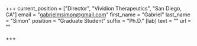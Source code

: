 +++
current_position = ["Director", "Vividion Therapeutics", "San Diego, CA"]
email = "gabrielmsimon@gmail.com"
first_name = "Gabriel"
last_name = "Simon"
position = "Graduate Student"
suffix = "Ph.D."
[lab]
text = ""
url = ""

+++
